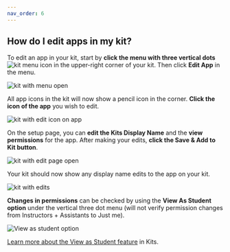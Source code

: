 ```yaml
---
nav_order: 6
---
```


## How do I edit apps in my kit?

To edit an app in your kit, start by **click the menu with three vertical dots** ![kit menu icon](images/image_18.png) in the upper-right corner of your kit.  Then click **Edit App** in the menu.

![kit with menu open](images/image_19.png)

All app icons in the kit will now show a pencil icon in the corner.  **Click the icon of the app** you wish to edit.

![kit with edit icon on app](images/image_20.png)

On the setup page, you can **edit the Kits Display Name** and the **view permissions** for the app.  After making your edits, **click the Save & Add to Kit button**.

![kit with edit page open](images/image_21.png)

Your kit should now show any display name edits to the app on your kit.

![kit with edits](images/image_22.png)

**Changes in permissions** can be checked by using the **View As Student option** under the vertical three dot menu (will not verify permission changes from Instructors + Assistants to Just me).

![View as student option](images/image_23.png)

[Learn more about the View as Student feature](/how-do-i-view-my-kit-with-the-student-role.md) in Kits.
